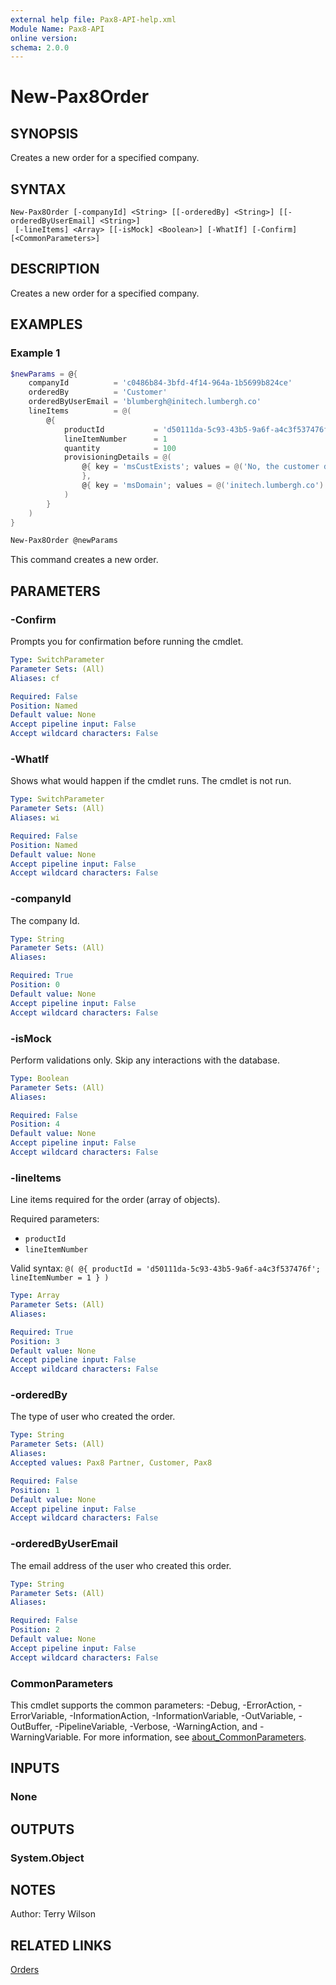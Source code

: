 ```yaml
---
external help file: Pax8-API-help.xml
Module Name: Pax8-API
online version:
schema: 2.0.0
---
```


# New-Pax8Order

## SYNOPSIS
Creates a new order for a specified company.

## SYNTAX

```
New-Pax8Order [-companyId] <String> [[-orderedBy] <String>] [[-orderedByUserEmail] <String>]
 [-lineItems] <Array> [[-isMock] <Boolean>] [-WhatIf] [-Confirm] [<CommonParameters>]
```

## DESCRIPTION
Creates a new order for a specified company.

## EXAMPLES

### Example 1
```powershell
$newParams = @{
    companyId          = 'c0486b84-3bfd-4f14-964a-1b5699b824ce'
    orderedBy          = 'Customer'
    orderedByUserEmail = 'blumbergh@initech.lumbergh.co'
    lineItems          = @(
        @{
            productId           = 'd50111da-5c93-43b5-9a6f-a4c3f537476f'
            lineItemNumber      = 1
            quantity            = 100
            provisioningDetails = @(
                @{ key = 'msCustExists'; values = @('No, the customer does not have a Microsoft account')
                },
                @{ key = 'msDomain'; values = @('initech.lumbergh.co') }
            )
        }
    )
}

New-Pax8Order @newParams
```

This command creates a new order.

## PARAMETERS

### -Confirm
Prompts you for confirmation before running the cmdlet.

```yaml
Type: SwitchParameter
Parameter Sets: (All)
Aliases: cf

Required: False
Position: Named
Default value: None
Accept pipeline input: False
Accept wildcard characters: False
```

### -WhatIf
Shows what would happen if the cmdlet runs.
The cmdlet is not run.

```yaml
Type: SwitchParameter
Parameter Sets: (All)
Aliases: wi

Required: False
Position: Named
Default value: None
Accept pipeline input: False
Accept wildcard characters: False
```

### -companyId
The company Id.

```yaml
Type: String
Parameter Sets: (All)
Aliases:

Required: True
Position: 0
Default value: None
Accept pipeline input: False
Accept wildcard characters: False
```

### -isMock
Perform validations only. Skip any interactions with the database.

```yaml
Type: Boolean
Parameter Sets: (All)
Aliases:

Required: False
Position: 4
Default value: None
Accept pipeline input: False
Accept wildcard characters: False
```

### -lineItems
Line items required for the order (array of objects).

Required parameters:

- `productId`
- `lineItemNumber`

Valid syntax: `@( @{ productId = 'd50111da-5c93-43b5-9a6f-a4c3f537476f'; lineItemNumber = 1 } )`

```yaml
Type: Array
Parameter Sets: (All)
Aliases:

Required: True
Position: 3
Default value: None
Accept pipeline input: False
Accept wildcard characters: False
```

### -orderedBy
The type of user who created the order.

```yaml
Type: String
Parameter Sets: (All)
Aliases:
Accepted values: Pax8 Partner, Customer, Pax8

Required: False
Position: 1
Default value: None
Accept pipeline input: False
Accept wildcard characters: False
```

### -orderedByUserEmail
The email address of the user who created this order.

```yaml
Type: String
Parameter Sets: (All)
Aliases:

Required: False
Position: 2
Default value: None
Accept pipeline input: False
Accept wildcard characters: False
```

### CommonParameters
This cmdlet supports the common parameters: -Debug, -ErrorAction, -ErrorVariable, -InformationAction, -InformationVariable, -OutVariable, -OutBuffer, -PipelineVariable, -Verbose, -WarningAction, and -WarningVariable. For more information, see [about_CommonParameters](http://go.microsoft.com/fwlink/?LinkID=113216).

## INPUTS

### None

## OUTPUTS

### System.Object
## NOTES
Author: Terry Wilson

## RELATED LINKS

[Orders](https://docs.pax8.com/api/v1#tag/Orders)
